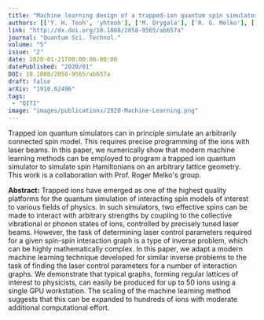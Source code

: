 ```yaml
---
title: "Machine learning design of a trapped-ion quantum spin simulator"
authors: [['Y. H. Teoh', 'yhteoh'], ['M. Drygala'], ['R. G. Melko'], ['R. Islam', 'krislam']]
link: "http://dx.doi.org/10.1088/2058-9565/ab657a"
journal: "Quantum Sci. Technol."
volume: "5"
issue: "2"
date: 2020-01-21T00:00:00-00:00
datePublished: "2020/01"
DOI: 10.1088/2058-9565/ab657a
draft: false
arXiv: "1910.02496"
tags:
 - "QITI"
image: "images/publications/2020-Machine-Learning.png"
---
```


Trapped ion quantum simulators can in principle simulate an arbitrarily connected spin model. This requires precise programming of the ions with laser beams. In this paper, we numerically show that modern machine learning methods can be employed to program a trapped ion quantum simulator to simulate spin Hamiltonians on an arbitrary lattice geometry. This work is a collaboration with Prof. Roger Melko's group.

**Abstract:** Trapped ions have emerged as one of the highest quality platforms for the
quantum simulation of interacting spin models of interest to various fields of
physics. In such simulators, two effective spins can be made to interact with
arbitrary strengths by coupling to the collective vibrational or phonon states
of ions, controlled by precisely tuned laser beams. However, the task of
determining laser control parameters required for a given spin-spin interaction
graph is a type of inverse problem, which can be highly mathematically complex.
In this paper, we adapt a modern machine learning technique developed for
similar inverse problems to the task of finding the laser control parameters
for a number of interaction graphs. We demonstrate that typical graphs, forming
regular lattices of interest to physicists, can easily be produced for up to 50
ions using a single GPU workstation. The scaling of the machine learning method
suggests that this can be expanded to hundreds of ions with moderate additional
computational effort.